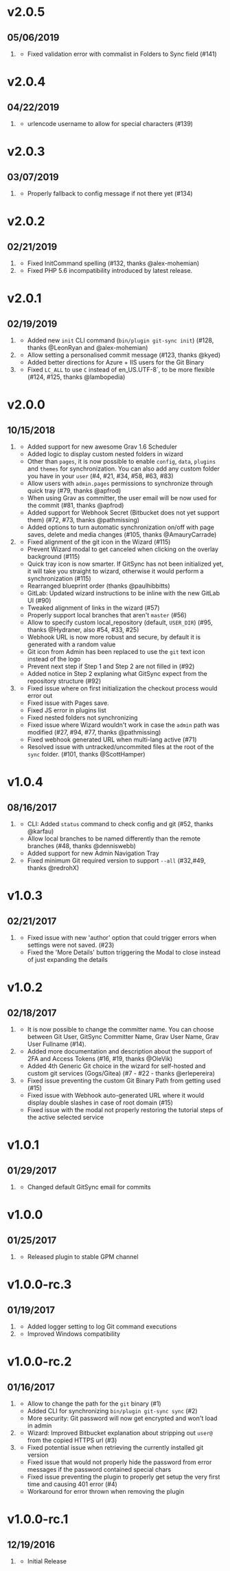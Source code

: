 # v2.0.5
## 05/06/2019

1. [](#bugfix)
    * Fixed validation error with commalist in Folders to Sync field (#141)

# v2.0.4
## 04/22/2019

1. [](#improved)
    * urlencode username to allow for special characters (#139)

# v2.0.3
## 03/07/2019

1. [](#bugifx)
    * Properly fallback to config message if not there yet (#134)

# v2.0.2
## 02/21/2019

1. [](#improved)
    * Fixed InitCommand spelling (#132, thanks @alex-mohemian)
1. [](#bugfix)
    * Fixed PHP 5.6 incompatibility introduced by latest release.

# v2.0.1
## 02/19/2019

1. [](#new)
    * Added new `init` CLI command (`bin/plugin git-sync init`) (#128, thanks @LeonRyan and @alex-mohemian) 
1. [](#improved)
    * Allow setting a personalised commit message (#123, thanks @kyed)
    * Added better directions for Azure + IIS users for the Git Binary
1. [](#bugfix)
    * Fixed `LC_ALL` to use `C` instead of en_US.UTF-8`, to be more flexible (#124, #125, thanks @lambopedia)
    
# v2.0.0
## 10/15/2018

1. [](#new)
    * Added support for new awesome Grav 1.6 Scheduler
    * Added logic to display custom nested folders in wizard
    * Other than `pages`, it is now possible to enable `config`, `data`, `plugins` and `themes` for synchronization. You can also add any custom folder you have in your `user` (#4, #21, #34, #58, #63, #83)
    * Allow users with `admin.pages` permissions to synchronize through quick tray (#79, thanks @apfrod)
    * When using Grav as committer, the user email will be now used for the commit (#81, thanks @apfrod)
    * Added support for Webhook Secret (Bitbucket does not yet support them) (#72, #73, thanks @pathmissing)
    * Added options to turn automatic synchronization on/off with page saves, delete and media changes (#105, thanks @AmauryCarrade)
1. [](#improved)
    * Fixed alignment of the git icon in the Wizard (#115)
    * Prevent Wizard modal to get canceled when clicking on the overlay background (#115)
    * Quick tray icon is now smarter. If GitSync has not been initialized yet, it will take you straight to wizard, otherwise it would perform a synchronization (#115)
    * Rearranged blueprint order (thanks @paulhibbitts)
    * GitLab: Updated wizard instructions to be inline with the new GitLab UI (#90)
    * Tweaked alignment of links in the wizard (#57)
    * Properly support local branches that aren't `master` (#56)
    * Allow to specify custom local_repository (default, `USER_DIR`) (#95, thanks @Hydraner, also #54, #33, #25)
    * Webhook URL is now more robust and secure, by default it is generated with a random value
    * Git icon from Admin has been replaced to use the `git` text icon instead of the logo
    * Prevent next step if Step 1 and Step 2 are not filled in (#92)
    * Added notice in Step 2 explaning what GitSync expect from the repository structure (#92)
1. [](#bugfix)
    * Fixed issue where on first initialization the checkout process would error out
    * Fixed issue with Pages save. 
    * Fixed JS error in plugins list
    * Fixed nested folders not synchronizing
    * Fixed issue where Wizard wouldn't work in case the `admin` path was modified (#27, #94, #77, thanks @pathmissing)
    * Fixed webhook generated URL when multi-lang active (#71)
    * Resolved issue with untracked/uncommited files at the root of the `sync` folder. (#101, thanks @ScottHamper)

# v1.0.4
## 08/16/2017

1. [](#new)
    * CLI: Added `status` command to check config and git (#52, thanks @karfau)
    * Allow local branches to be named differently than the remote branches (#48, thanks @denniswebb)
    * Added support for new Admin Navigation Tray
1. [](#bugfix)
    * Fixed minimum Git required version to support `--all` (#32,#49, thanks @redrohX)

# v1.0.3
## 02/21/2017

1. [](#bugfix)
    * Fixed issue with new 'author' option that could trigger errors when settings were not saved. (#23)
    * Fixed the 'More Details' button triggering the Modal to close instead of just expanding the details
    
# v1.0.2
## 02/18/2017

1. [](#new)
    * It is now possible to change the committer name. You can choose between Git User, GitSync Committer Name, Grav User Name, Grav User Fullname (#14).
2. [](#improved)
    * Added more documentation and description about the support of 2FA and Access Tokens (#16, #19, thanks @OleVik)
    * Added 4th Generic Git choice in the wizard for self-hosted and custom git services (Gogs/Gitea) (#7 - #22 - thanks @erlepereira)
1. [](#bugfix)
    * Fixed issue preventing the custom Git Binary Path from getting used (#15)
    * Fixed issue with Webhook auto-generated URL where it would display double slashes in case of root domain (#15)
    * Fixed issue with the modal not properly restoring the tutorial steps of the active selected service
    
# v1.0.1
## 01/29/2017

1. [](#bugfix)
    * Changed default GitSync email for commits
    
# v1.0.0
## 01/25/2017

1. [](#new)
    * Released plugin to stable GPM channel

# v1.0.0-rc.3
## 01/19/2017

1. [](#new)
    * Added logger setting to log Git command executions
1. [](#improved)
    * Improved Windows compatibility

# v1.0.0-rc.2
## 01/16/2017

1. [](#new)
    * Allow to change the path for the `git` binary (#1)
    * Added CLI for synchronizing `bin/plugin git-sync sync` (#2)
    * More security: Git password will now get encrypted and won't load in admin
1. [](#improved)
    * Wizard: Improved Bitbucket explanation about stripping out `user@` from the copied HTTPS url (#3)
1. [](#bugfix)
    * Fixed potential issue when retrieving the currently installed git version
    * Fixed issue that would not properly hide the password from error messages if the password contained special chars
    * Fixed issue preventing the plugin to properly get setup the very first time and causing 401 error (#4)
    * Workaround for error thrown when removing the plugin

# v1.0.0-rc.1
##  12/19/2016

1. [](#new)
    * Initial Release
